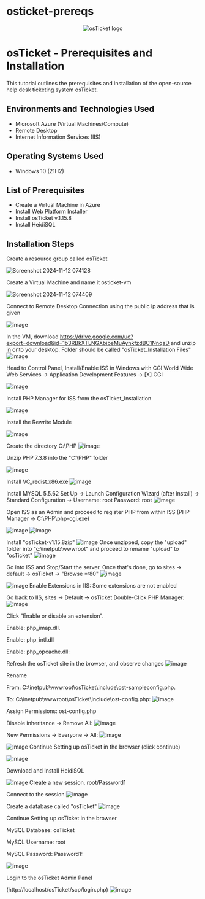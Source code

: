 # osticket-prereqs

<p align="center">
<img src="https://i.imgur.com/Clzj7Xs.png" alt="osTicket logo"/>
</p>

<h1>osTicket - Prerequisites and Installation</h1>
This tutorial outlines the prerequisites and installation of the open-source help desk ticketing system osTicket.<br />


<h2>Environments and Technologies Used</h2>

- Microsoft Azure (Virtual Machines/Compute)
- Remote Desktop
- Internet Information Services (IIS)

<h2>Operating Systems Used </h2>

- Windows 10</b> (21H2)

<h2>List of Prerequisites</h2>

- Create a Virtual Machine in Azure
- Install Web Platform Installer
- Install osTicket v.1.15.8
- Install HeidiSQL
  

<h2>Installation Steps</h2>

Create a resource group called osTicket

![Screenshot 2024-11-12 074128](https://github.com/user-attachments/assets/aeab1e33-75b6-4f57-ae19-584635b9ec29)



Create a Virtual Machine and name it osticket-vm

![Screenshot 2024-11-12 074409](https://github.com/user-attachments/assets/1747cef8-dc48-4b7f-a5e6-b0ed71afbef0)




Connect to Remote Desktop Connection using the public ip address that is given

![image](https://github.com/user-attachments/assets/35706181-0d47-4938-8588-c035c35fd490)

In the VM, download https://drive.google.com/uc?export=download&id=1b3RBkXTLNGXbibeMuAynkfzdBC1NnqaD and unzip in onto your desktop. Folder should be called "osTicket_Installation Files"
![image](https://github.com/user-attachments/assets/c74c1aea-ef67-402c-a291-9fdf8f76ad9a)



Head to Control Panel, Install/Enable ISS in Windows with CGI
World Wide Web Services -> Application
Development Features -> [X] CGI

![image](https://github.com/user-attachments/assets/96d66a10-b560-4cb7-80c2-2a5a071879cc)

Install PHP Manager for ISS from the osTicket_Installation

![image](https://github.com/user-attachments/assets/18131491-6df2-45c1-b51e-318baf16dfc6)

Install the Rewrite Module 

![image](https://github.com/user-attachments/assets/0bee4dcc-7129-4815-9179-7ac3e5b77fcc)

Create the directory C:\PHP
![image](https://github.com/user-attachments/assets/a65031dd-c6e7-4bed-aaeb-0f4d4baaf0e4)

Unzip PHP 7.3.8 into the "C:\PHP" folder

![image](https://github.com/user-attachments/assets/de90504c-42eb-4c6e-ae09-934217fef890)

Install VC_redist.x86.exe
![image](https://github.com/user-attachments/assets/11f8571d-e402-46e1-b35f-1adedd2a043b)

Install MYSQL 5.5.62
Set Up -> Launch Configuration Wizard (after install) -> Standard Configuration -> 
Username: root
Password: root
![image](https://github.com/user-attachments/assets/d493b722-3343-4636-9e17-efde573a289c)

Open ISS as an Admin and proceed to register PHP from within ISS (PHP Manager -> C:\PHP\php-cgi.exe)

![image](https://github.com/user-attachments/assets/928243de-9743-442f-91b3-6d8531d63f97)
![image](https://github.com/user-attachments/assets/af7993c8-aff6-4af2-bc0b-d3b915458e3a)

Install "osTicket-v1.15.8zip"
![image](https://github.com/user-attachments/assets/e2736977-485e-4319-a309-9a7bfcc4acae)
Once unzipped, copy the "upload" folder into "c:\inetpub\wwwroot" and proceed to rename "upload" to "osTicket"
![image](https://github.com/user-attachments/assets/5a071124-7a3f-4eef-912b-2e41e5acd076)

Go into ISS and Stop/Start the server. Once that's done, go to sites -> default -> osTicket -> "Browse *:80"
![image](https://github.com/user-attachments/assets/fbac7d00-34ba-47f2-a81e-983d1a0dc016)

![image](https://github.com/user-attachments/assets/ed9abfbe-4bd8-44dd-9982-08ebca6f496d)
Enable Extensions in IIS: Some extensions are not enabled

Go back to IIS, sites -> Default -> osTicket
Double-Click PHP Manager:
![image](https://github.com/user-attachments/assets/cd5fe363-0d5c-43a7-be10-30c6a3049ebc)

Click "Enable or disable an extension".

Enable: php_imap.dll.

Enable: php_intl.dll

Enable: php_opcache.dll:


Refresh the osTicket site in the browser, and observe changes
![image](https://github.com/user-attachments/assets/b54f9ae6-a515-4232-953a-a3c983bfd218)

Rename

From: C:\inetpub\wwwroot\osTicket\include\ost-sampleconfig.php.

To: C:\inetpub\wwwroot\osTicket\include\ost-config.php:
![image](https://github.com/user-attachments/assets/ce3d4228-ad77-4497-a3d9-26e115ecae3d)

Assign Permissions: ost-config.php

Disable inheritance -> Remove All:
![image](https://github.com/user-attachments/assets/d1fceb18-db10-4396-afe8-3618b2b5c0b8)

New Permissions -> Everyone -> All:
![image](https://github.com/user-attachments/assets/4121924a-fd40-405d-b178-a6559a1bec6d)


![image](https://github.com/user-attachments/assets/d44aa98b-3d34-4feb-bf8e-e9dc131cb83e)
Continue Setting up osTicket in the browser (click continue)

![image](https://github.com/user-attachments/assets/c6149ea0-39b5-4d4e-8565-ffb00f26d3cc)

Download and Install HeidiSQL

![image](https://github.com/user-attachments/assets/efc30e56-f4d4-426a-8680-d804e966a3a9)
Create a new session. root/Password1

Connect to the session
![image](https://github.com/user-attachments/assets/33c5c5eb-1adf-42ee-b501-1afed4734fb9)

Create a database called "osTicket"
![image](https://github.com/user-attachments/assets/b0631895-47a9-45c5-bd51-901930379ef7)



Continue Setting up osTicket in the browser

MySQL Database: osTicket

MySQL Username: root

MySQL Password: Password1:

![image](https://github.com/user-attachments/assets/24346cea-7949-4e1b-b015-a66a7dace2a4)


Login to the osTicket Admin Panel

(http://localhost/osTicket/scp/login.php)
![image](https://github.com/user-attachments/assets/40e0ad95-03be-4fc0-b8be-db1e155129df)













